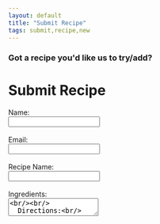 ```yaml
---
layout: default
title: "Submit Recipe"
tags: submit,recipe,new
---
```

### Got a recipe you'd like us to try/add?



<html>
<head>
	<title>Contact us</title>
<!-- define some style elements-->
<!-- a helper script for vaidating the form-->

</head>

<body>
<h1>Submit Recipe</h1>
<form id="submitRecipe" action="https://formspree.io/craig.willett@gmail.com" method="POST">
  Name:<br/>
  <input type="text" name="name"><br/><br/>
  Email:<br/>
  <input type="email" name="_replyto"><br/><br/>
  Recipe Name:<br/>
  <input type="text" name="recipeName"><br/><br/>
  Ingredients:<br/>
  <textarea name="ingredients"/><br/><br/>
  Directions:<br/>
  <textarea name="directions"/><br/><br/>
  <input type="submit" value="Send">
</form>

</body>
</html>
